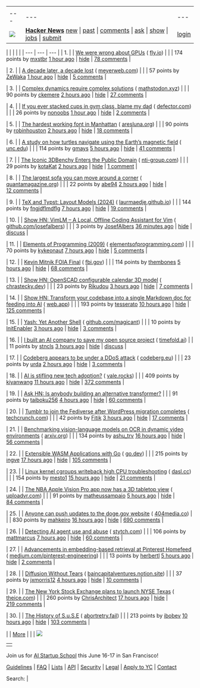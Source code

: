 |     |     |     |
| --- | --- | --- |
| |     |     |     |
| --- | --- | --- |
| [![](https://news.ycombinator.com/y18.svg)](https://news.ycombinator.com/) | **[Hacker News](https://news.ycombinator.com/news)** [new](https://news.ycombinator.com/newest) \| [past](https://news.ycombinator.com/front) \| [comments](https://news.ycombinator.com/newcomments) \| [ask](https://news.ycombinator.com/ask) \| [show](https://news.ycombinator.com/show) \| [jobs](https://news.ycombinator.com/jobs) \| [submit](https://news.ycombinator.com/submit) | [login](https://news.ycombinator.com/login?goto=news) | |

| |     |     |     |
| --- | --- | --- |
| 1. |  | [We were wrong about GPUs](https://fly.io/blog/wrong-about-gpu/) ( [fly.io](https://news.ycombinator.com/from?site=fly.io)) |
|  | 174 points by [mxstbr](https://news.ycombinator.com/user?id=mxstbr) [1 hour ago](https://news.ycombinator.com/item?id=43053844) \| [hide](https://news.ycombinator.com/hide?id=43053844&goto=news) \| [78 comments](https://news.ycombinator.com/item?id=43053844) |

| 2. |  | [A decade later, a decade lost](https://meyerweb.com/eric/thoughts/2024/06/07/a-decade-later-a-decade-lost/) ( [meyerweb.com](https://news.ycombinator.com/from?site=meyerweb.com)) |
|  | 57 points by [ZeWaka](https://news.ycombinator.com/user?id=ZeWaka) [1 hour ago](https://news.ycombinator.com/item?id=43054069) \| [hide](https://news.ycombinator.com/hide?id=43054069&goto=news) \| [5 comments](https://news.ycombinator.com/item?id=43054069) |

| 3. |  | [Complex dynamics require complex solutions](https://mathstodon.xyz/@tao/113873092369347147) ( [mathstodon.xyz](https://news.ycombinator.com/from?site=mathstodon.xyz)) |
|  | 90 points by [ckemere](https://news.ycombinator.com/user?id=ckemere) [2 hours ago](https://news.ycombinator.com/item?id=43053625) \| [hide](https://news.ycombinator.com/hide?id=43053625&goto=news) \| [27 comments](https://news.ycombinator.com/item?id=43053625) |

| 4. |  | [If you ever stacked cups in gym class, blame my dad](https://defector.com/if-you-ever-stacked-cups-in-gym-class-blame-my-dad) ( [defector.com](https://news.ycombinator.com/from?site=defector.com)) |
|  | 26 points by [nonoobs](https://news.ycombinator.com/user?id=nonoobs) [1 hour ago](https://news.ycombinator.com/item?id=43053908) \| [hide](https://news.ycombinator.com/hide?id=43053908&goto=news) \| [2 comments](https://news.ycombinator.com/item?id=43053908) |

| 5. |  | [The hardest working font in Manhattan](https://aresluna.org/the-hardest-working-font-in-manhattan/) ( [aresluna.org](https://news.ycombinator.com/from?site=aresluna.org)) |
|  | 90 points by [robinhouston](https://news.ycombinator.com/user?id=robinhouston) [2 hours ago](https://news.ycombinator.com/item?id=43053419) \| [hide](https://news.ycombinator.com/hide?id=43053419&goto=news) \| [18 comments](https://news.ycombinator.com/item?id=43053419) |

| 6. |  | [A study on how turtles navigate using the Earth’s magnetic field](https://www.unc.edu/posts/2025/02/12/dancing-turtles-unlock-scientific-discovery/) ( [unc.edu](https://news.ycombinator.com/from?site=unc.edu)) |
|  | 114 points by [gmays](https://news.ycombinator.com/user?id=gmays) [5 hours ago](https://news.ycombinator.com/item?id=43051465) \| [hide](https://news.ycombinator.com/hide?id=43051465&goto=news) \| [41 comments](https://news.ycombinator.com/item?id=43051465) |

| 7. |  | [The Iconic 3DBenchy Enters the Public Domain](https://www.nti-group.com/home/information/news/3dbenchy/) ( [nti-group.com](https://news.ycombinator.com/from?site=nti-group.com)) |
|  | 29 points by [kotaKat](https://news.ycombinator.com/user?id=kotaKat) [2 hours ago](https://news.ycombinator.com/item?id=43053350) \| [hide](https://news.ycombinator.com/hide?id=43053350&goto=news) \| [1 comment](https://news.ycombinator.com/item?id=43053350) |

| 8. |  | [The largest sofa you can move around a corner](https://www.quantamagazine.org/the-largest-sofa-you-can-move-around-a-corner-20250214/) ( [quantamagazine.org](https://news.ycombinator.com/from?site=quantamagazine.org)) |
|  | 22 points by [abe94](https://news.ycombinator.com/user?id=abe94) [2 hours ago](https://news.ycombinator.com/item?id=43049251) \| [hide](https://news.ycombinator.com/hide?id=43049251&goto=news) \| [12 comments](https://news.ycombinator.com/item?id=43049251) |

| 9. |  | [TeX and Typst: Layout Models (2024)](https://laurmaedje.github.io/posts/layout-models/) ( [laurmaedje.github.io](https://news.ycombinator.com/from?site=laurmaedje.github.io)) |
|  | 144 points by [fngjdflmdflg](https://news.ycombinator.com/user?id=fngjdflmdflg) [7 hours ago](https://news.ycombinator.com/item?id=43032697) \| [hide](https://news.ycombinator.com/hide?id=43032697&goto=news) \| [19 comments](https://news.ycombinator.com/item?id=43032697) |

| 10. |  | [Show HN: VimLM – A Local, Offline Coding Assistant for Vim](https://github.com/JosefAlbers/VimLM) ( [github.com/josefalbers](https://news.ycombinator.com/from?site=github.com/josefalbers)) |
|  | 3 points by [JosefAlbers](https://news.ycombinator.com/user?id=JosefAlbers) [36 minutes ago](https://news.ycombinator.com/item?id=43054244) \| [hide](https://news.ycombinator.com/hide?id=43054244&goto=news) \| [discuss](https://news.ycombinator.com/item?id=43054244) |

| 11. |  | [Elements of Programming (2009)](https://www.elementsofprogramming.com/) ( [elementsofprogramming.com](https://news.ycombinator.com/from?site=elementsofprogramming.com)) |
|  | 70 points by [kykeonaut](https://news.ycombinator.com/user?id=kykeonaut) [7 hours ago](https://news.ycombinator.com/item?id=43015975) \| [hide](https://news.ycombinator.com/hide?id=43015975&goto=news) \| [5 comments](https://news.ycombinator.com/item?id=43015975) |

| 12. |  | [Kevin Mitnik FOIA Final](https://vault.fbi.gov/kevin-mitnick/kevin-mitnick-part-01-final/view) ( [fbi.gov](https://news.ycombinator.com/from?site=fbi.gov)) |
|  | 114 points by [thembones](https://news.ycombinator.com/user?id=thembones) [5 hours ago](https://news.ycombinator.com/item?id=43051802) \| [hide](https://news.ycombinator.com/hide?id=43051802&goto=news) \| [68 comments](https://news.ycombinator.com/item?id=43051802) |

| 13. |  | [Show HN: OpenSCAD configurable calendar 3D model](https://chrastecky.dev/3d-printing/open-scad-configurable-calendar-3d-model) ( [chrastecky.dev](https://news.ycombinator.com/from?site=chrastecky.dev)) |
|  | 23 points by [Rikudou](https://news.ycombinator.com/user?id=Rikudou) [3 hours ago](https://news.ycombinator.com/item?id=43052997) \| [hide](https://news.ycombinator.com/hide?id=43052997&goto=news) \| [7 comments](https://news.ycombinator.com/item?id=43052997) |

| 14. |  | [Show HN: Transform your codebase into a single Markdown doc for feeding into AI](https://tesserato.web.app/posts/2025-02-12-CodeWeaver-launch/index.html) ( [web.app](https://news.ycombinator.com/from?site=web.app)) |
|  | 193 points by [tesserato](https://news.ycombinator.com/user?id=tesserato) [10 hours ago](https://news.ycombinator.com/item?id=43048027) \| [hide](https://news.ycombinator.com/hide?id=43048027&goto=news) \| [125 comments](https://news.ycombinator.com/item?id=43048027) |

| 15. |  | [Yash: Yet Another Shell](https://github.com/magicant/yash) ( [github.com/magicant](https://news.ycombinator.com/from?site=github.com/magicant)) |
|  | 10 points by [InitEnabler](https://news.ycombinator.com/user?id=InitEnabler) [3 hours ago](https://news.ycombinator.com/item?id=43052728) \| [hide](https://news.ycombinator.com/hide?id=43052728&goto=news) \| [3 comments](https://news.ycombinator.com/item?id=43052728) |

| 16. |  | [I built an AI company to save my open source project](https://timefold.ai/blog/how-i-built-an-ai-company-to-save-my-open-source-project) ( [timefold.ai](https://news.ycombinator.com/from?site=timefold.ai)) |
|  | 11 points by [stncls](https://news.ycombinator.com/user?id=stncls) [3 hours ago](https://news.ycombinator.com/item?id=43006807) \| [hide](https://news.ycombinator.com/hide?id=43006807&goto=news) \| [discuss](https://news.ycombinator.com/item?id=43006807) |

| 17. |  | [Codeberg appears to be under a DDoS attack](https://status.codeberg.eu/status/codeberg) ( [codeberg.eu](https://news.ycombinator.com/from?site=codeberg.eu)) |
|  | 23 points by [urda](https://news.ycombinator.com/user?id=urda) [2 hours ago](https://news.ycombinator.com/item?id=43053466) \| [hide](https://news.ycombinator.com/hide?id=43053466&goto=news) \| [3 comments](https://news.ycombinator.com/item?id=43053466) |

| 18. |  | [AI is stifling new tech adoption?](https://vale.rocks/posts/ai-is-stifling-tech-adoption) ( [vale.rocks](https://news.ycombinator.com/from?site=vale.rocks)) |
|  | 409 points by [kiyanwang](https://news.ycombinator.com/user?id=kiyanwang) [11 hours ago](https://news.ycombinator.com/item?id=43047792) \| [hide](https://news.ycombinator.com/hide?id=43047792&goto=news) \| [372 comments](https://news.ycombinator.com/item?id=43047792) |

| 19. |  | [Ask HN: Is anybody building an alternative transformer?](https://news.ycombinator.com/item?id=43052427) |
|  | 91 points by [taiboku256](https://news.ycombinator.com/user?id=taiboku256) [4 hours ago](https://news.ycombinator.com/item?id=43052427) \| [hide](https://news.ycombinator.com/hide?id=43052427&goto=news) \| [60 comments](https://news.ycombinator.com/item?id=43052427) |

| 20. |  | [Tumblr to join the Fediverse after WordPress migration completes](https://techcrunch.com/2025/02/11/tumblr-to-join-the-fediverse-after-wordpress-migration-completes/) ( [techcrunch.com](https://news.ycombinator.com/from?site=techcrunch.com)) |
|  | 42 points by [Fitik](https://news.ycombinator.com/user?id=Fitik) [3 hours ago](https://news.ycombinator.com/item?id=43018572) \| [hide](https://news.ycombinator.com/hide?id=43018572&goto=news) \| [17 comments](https://news.ycombinator.com/item?id=43018572) |

| 21. |  | [Benchmarking vision-language models on OCR in dynamic video environments](https://arxiv.org/abs/2502.06445) ( [arxiv.org](https://news.ycombinator.com/from?site=arxiv.org)) |
|  | 134 points by [ashu\_trv](https://news.ycombinator.com/user?id=ashu_trv) [16 hours ago](https://news.ycombinator.com/item?id=43045801) \| [hide](https://news.ycombinator.com/hide?id=43045801&goto=news) \| [56 comments](https://news.ycombinator.com/item?id=43045801) |

| 22. |  | [Extensible WASM Applications with Go](https://go.dev/blog/wasmexport) ( [go.dev](https://news.ycombinator.com/from?site=go.dev)) |
|  | 215 points by [ingve](https://news.ycombinator.com/user?id=ingve) [17 hours ago](https://news.ycombinator.com/item?id=43045698) \| [hide](https://news.ycombinator.com/hide?id=43045698&goto=news) \| [105 comments](https://news.ycombinator.com/item?id=43045698) |

| 23. |  | [Linux kernel cgroups writeback high CPU troubleshooting](https://dasl.cc/2025/01/01/debugging-our-new-linux-kernel/) ( [dasl.cc](https://news.ycombinator.com/from?site=dasl.cc)) |
|  | 154 points by [mesto1](https://news.ycombinator.com/user?id=mesto1) [15 hours ago](https://news.ycombinator.com/item?id=43046174) \| [hide](https://news.ycombinator.com/hide?id=43046174&goto=news) \| [21 comments](https://news.ycombinator.com/item?id=43046174) |

| 24. |  | [The NBA Apple Vision Pro app now has a 3D tabletop view](https://www.uploadvr.com/nba-apple-vision-pro-app-tabletop-view/) ( [uploadvr.com](https://news.ycombinator.com/from?site=uploadvr.com)) |
|  | 91 points by [matheussampaio](https://news.ycombinator.com/user?id=matheussampaio) [5 hours ago](https://news.ycombinator.com/item?id=43051765) \| [hide](https://news.ycombinator.com/hide?id=43051765&goto=news) \| [84 comments](https://news.ycombinator.com/item?id=43051765) |

| 25. |  | [Anyone can push updates to the doge.gov website](https://www.404media.co/anyone-can-push-updates-to-the-doge-gov-website-2/) ( [404media.co](https://news.ycombinator.com/from?site=404media.co)) |
|  | 830 points by [mahkeiro](https://news.ycombinator.com/user?id=mahkeiro) [16 hours ago](https://news.ycombinator.com/item?id=43045835) \| [hide](https://news.ycombinator.com/hide?id=43045835&goto=news) \| [690 comments](https://news.ycombinator.com/item?id=43045835) |

| 26. |  | [Detecting AI agent use and abuse](https://stytch.com/blog/detecting-ai-agent-use-abuse/) ( [stytch.com](https://news.ycombinator.com/from?site=stytch.com)) |
|  | 106 points by [mattmarcus](https://news.ycombinator.com/user?id=mattmarcus) [7 hours ago](https://news.ycombinator.com/item?id=43049959) \| [hide](https://news.ycombinator.com/hide?id=43049959&goto=news) \| [60 comments](https://news.ycombinator.com/item?id=43049959) |

| 27. |  | [Advancements in embedding-based retrieval at Pinterest Homefeed](https://medium.com/pinterest-engineering/advancements-in-embedding-based-retrieval-at-pinterest-homefeed-d7d7971a409e) ( [medium.com/pinterest-engineering](https://news.ycombinator.com/from?site=medium.com/pinterest-engineering)) |
|  | 13 points by [herbertl](https://news.ycombinator.com/user?id=herbertl) [5 hours ago](https://news.ycombinator.com/item?id=43021049) \| [hide](https://news.ycombinator.com/hide?id=43021049&goto=news) \| [2 comments](https://news.ycombinator.com/item?id=43021049) |

| 28. |  | [Diffusion Without Tears](https://baincapitalventures.notion.site/Diffusion-Without-Tears-14e1469584c180deb0a9ed9aa6ff7a4c) ( [baincapitalventures.notion.site](https://news.ycombinator.com/from?site=baincapitalventures.notion.site)) |
|  | 37 points by [jxmorris12](https://news.ycombinator.com/user?id=jxmorris12) [4 hours ago](https://news.ycombinator.com/item?id=43052107) \| [hide](https://news.ycombinator.com/hide?id=43052107&goto=news) \| [10 comments](https://news.ycombinator.com/item?id=43052107) |

| 29. |  | [The New York Stock Exchange plans to launch NYSE Texas](https://ir.theice.com/press/news-details/2025/The-New-York-Stock-Exchange-to-Launch-NYSE-Texas/default.aspx) ( [theice.com](https://news.ycombinator.com/from?site=theice.com)) |
|  | 260 points by [ChrisArchitect](https://news.ycombinator.com/user?id=ChrisArchitect) [17 hours ago](https://news.ycombinator.com/item?id=43045558) \| [hide](https://news.ycombinator.com/hide?id=43045558&goto=news) \| [219 comments](https://news.ycombinator.com/item?id=43045558) |

| 30. |  | [The History of S.u.S.E](https://www.abortretry.fail/p/the-history-of-suse) ( [abortretry.fail](https://news.ycombinator.com/from?site=abortretry.fail)) |
|  | 213 points by [ibobev](https://news.ycombinator.com/user?id=ibobev) [10 hours ago](https://news.ycombinator.com/item?id=43048261) \| [hide](https://news.ycombinator.com/hide?id=43048261&goto=news) \| [103 comments](https://news.ycombinator.com/item?id=43048261) |

|  | [More](https://news.ycombinator.com/?p=2) | |
| ![](https://news.ycombinator.com/s.gif)

|     |
| --- |
|  |

Join us for [AI Startup School](https://events.ycombinator.com/ai-sus) this June 16-17 in San Francisco!

[Guidelines](https://news.ycombinator.com/newsguidelines.html) \| [FAQ](https://news.ycombinator.com/newsfaq.html) \| [Lists](https://news.ycombinator.com/lists) \| [API](https://github.com/HackerNews/API) \| [Security](https://news.ycombinator.com/security.html) \| [Legal](https://www.ycombinator.com/legal/) \| [Apply to YC](https://www.ycombinator.com/apply/) \| [Contact](mailto:hn@ycombinator.com)

Search: |
